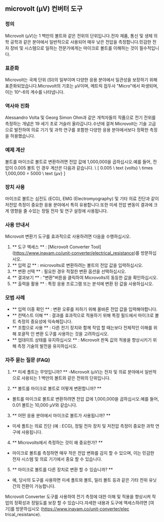 ## microvolt (µV) 컨버터 도구

### 정의
Microvolt (µV)는 1 백만의 볼트와 같은 전위의 단위입니다.전자 제품, 통신 및 생체 의학 공학과 같은 분야에서 일반적으로 사용되어 매우 낮은 전압을 측정합니다.민감한 전자 장비 및 시스템으로 일하는 전문가에게는 마이크로 볼트를 이해하는 것이 필수적입니다.

### 표준화
Microvolt는 국제 단위 (SI)의 일부이며 다양한 응용 분야에서 일관성을 보장하기 위해 표준화되었습니다.Microvolt의 기호는 µV이며, 메트릭 접두사 "Micro"에서 파생되며, 이는 10^-6의 계수를 나타냅니다.

### 역사와 진화
Alessandro Volta 및 Georg Simon Ohm과 같은 개척자들의 작품으로 전기 전위를 측정하는 개념은 19 세기 초로 거슬러 올라갑니다.수년에 걸쳐 Microvolt는 기술 고급으로 발전하여 의료 기기 및 과학 연구를 포함한 다양한 응용 분야에서보다 정확한 측정을 허용했습니다.

### 예제 계산
볼트를 마이크로 볼트로 변환하려면 전압 값에 1,000,000을 곱하십시오.예를 들어, 전압이 0.005 볼트 인 경우 계산은 다음과 같습니다.
\ [
0.005 \ text {volts} \ times 1,000,000 = 5000 \ text {µv}
\]

### 장치 사용
마이크로 볼트는 심전도 (ECG), EMG (Electromyography) 및 기타 의료 진단과 같이 저전압 측정이 중요한 응용 분야에서 특히 유용합니다.또한 미세 전압 변동이 결과에 크게 영향을 줄 수있는 정밀 전자 및 연구 설정에 사용됩니다.

### 사용 안내서
Microvolt 변환기 도구를 효과적으로 사용하려면 다음을 수행하십시오.
1. ** 도구 액세스 ** : [Microvolt Converter Tool] (https://www.inayam.co/unit-converter/electrical_resistance)를 방문하십시오.
2. ** 입력 값 ** : microvolts로 변환하려는 볼트의 전압 값을 입력하십시오.
3. ** 변환 선택 ** : 필요한 경우 적절한 변환 옵션을 선택하십시오.
4. ** 결과보기 ** : "변환"버튼을 클릭하여 Microvolts의 동등한 값을 확인하십시오.
5. ** 출력을 활용 ** : 특정 응용 프로그램 또는 분석에 변환 된 값을 사용하십시오.

### 모범 사례
- ** 입력 이중 확인 ** : 변환 오류를 피하기 위해 올바른 전압 값을 입력해야합니다.
- ** 컨텍스트 이해 ** : 결과를 효과적으로 적용하기 위해 특정 필드에서 마이크로 볼트 측정의 중요성에 익숙해집니다.
- ** 조합으로 사용 ** : 다른 전기 장치와 함께 작업 할 때는보다 전체적인 이해를 위해 포괄적 인 변환 도구를 사용하는 것을 고려하십시오.
- ** 업데이트 상태를 유지하십시오 ** : Microvolt 판독 값의 적용을 향상시키기 위해 측정 기술의 발전을 유지하십시오.

### 자주 묻는 질문 (FAQ)

1. ** 미세 폴트는 무엇입니까? **
-Microvolt (µV)는 전자 및 의료 분야에서 일반적으로 사용되는 1 백만의 볼트와 같은 전위의 단위입니다.

2. ** 볼트를 마이크로 볼트로 어떻게 변환합니까? **
- 볼트를 마이크로 볼트로 변환하려면 전압 값에 1,000,000을 곱하십시오.예를 들어, 0.01 볼트는 10,000 µV와 같습니다.

3. ** 어떤 응용 분야에서 마이크로 볼트가 사용됩니까? **
- 미세 폴트는 의료 진단 (예 : ECG), 정밀 전자 장치 및 저전압 측정이 중요한 과학 연구에 사용됩니다.

4. ** Microvolts에서 측정하는 것이 왜 중요한가? **
- 마이크로 볼트를 측정하면 매우 작은 전압 변화를 감지 할 수 있으며, 이는 민감한 전자 시스템 및 의료 기기에서 중요 할 수 있습니다.

5. ** 마이크로 볼트를 다른 장치로 변환 할 수 있습니까? **
- 예, 당사의 도구를 사용하면 미세 폴트와 볼트, 밀리 볼트 등과 같은 기타 전위 유닛 간의 전환이 가능합니다.

Microvolt Converter 도구를 사용하여 전기 측정에 대한 이해 및 적용을 향상시켜 작업의 정확성과 정밀도를 보장 할 수 있습니다.자세한 내용과 도구에 액세스하려면 [여기]를 방문하십시오 (https://www.inayam.co/unit-converter/elec trical_resistance).